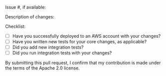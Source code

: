 Issue #, if available:

Description of changes:


Checklist:

<!-- You can erase any parts of this template not applicable to your Pull Request. -->

* [ ] Have you successfully deployed to an AWS account with your changes?
* [ ] Have you written new tests for your core changes, as applicable?
* [ ] Did you add new integration tests?
* [ ] Did you run integration tests with your changes?

By submitting this pull request, I confirm that my contribution is made under the terms of the Apache 2.0 license.
